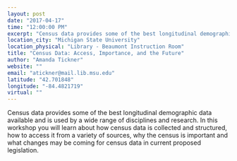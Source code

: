 ```yaml
---
layout: post
date: "2017-04-17"
time: "12:00:00 PM"
excerpt: "Census data provides some of the best longitudinal demographic data available and is used by a wide range of disciplines and research. In ..."
location_city: "Michigan State University"
location_physical: "Library - Beaumont Instruction Room"
title: "Census Data: Access, Importance, and the Future"
author: "Amanda Tickner"
website: ""
email: "atickner@mail.lib.msu.edu"
latitude: "42.701848"
longitude: "-84.4821719"
virtual: ""
---
```


Census data provides some of the best longitudinal demographic data available and is used by a wide range of disciplines and research. In this workshop you will learn about how census data is collected and structured, how to access it from a variety of sources, why the census is important and what changes may be coming for census data in current proposed legislation.

